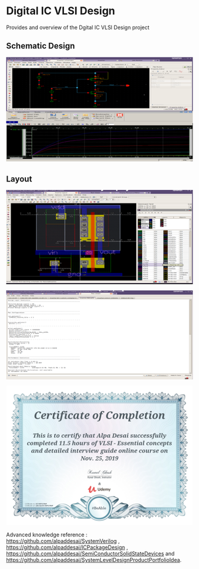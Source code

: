 # Digital IC VLSI Design

Provides and overview of the Dgital IC VLSI Design project 

## Schematic Design
![image](SchematicDesign.png)

## Layout
![image](VLSILayout.png)

![image](Output.png)

![image](VLSI_Design_Certification.jpg)

Advanced knowledge reference : https://github.com/alpaddesai/SystemVerilog , https://github.com/alpaddesai/ICPackageDesign ,  https://github.com/alpaddesai/SemiConductorSolidStateDevices and https://github.com/alpaddesai/SystemLevelDesignProductPortfolioIdea.


